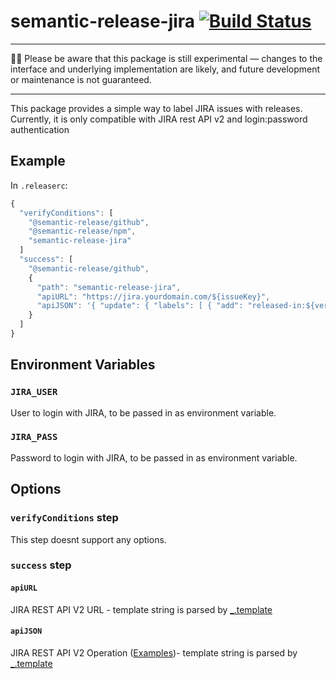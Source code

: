 # semantic-release-jira [![Build Status](https://travis-ci.org/juliangieseke/semantic-release-jira.svg?branch=master)](https://travis-ci.org/juliangieseke/semantic-release-jira)

---

👩‍🔬 Please be aware that this package is still experimental —
changes to the interface and underlying implementation are likely,
and future development or maintenance is not guaranteed.

---

This package provides a simple way to label JIRA issues with releases.
Currently, it is only compatible with JIRA rest API v2 and login:password authentication

## Example

In `.releaserc`:

```js
{
  "verifyConditions": [
    "@semantic-release/github",
    "@semantic-release/npm",
    "semantic-release-jira"
  ]
  "success": [
    "@semantic-release/github",
    {
      "path": "semantic-release-jira",
      "apiURL": "https://jira.yourdomain.com/${issueKey}",
      "apiJSON": '{ "update": { "labels": [ { "add": "released-in:${version}" } ] } }'
    }
  ]
}
```

## Environment Variables

### `JIRA_USER`

User to login with JIRA, to be passed in as environment variable.

### `JIRA_PASS`

Password to login with JIRA, to be passed in as environment variable.

## Options

### `verifyConditions` step

This step doesnt support any options.

### `success` step

#### `apiURL`

JIRA REST API V2 URL - template string is parsed by [\_.template](https://lodash.com/docs/4.17.10#template)

#### `apiJSON`

JIRA REST API V2 Operation ([Examples](https://developer.atlassian.com/server/jira/platform/updating-an-issue-via-the-jira-rest-apis-6848604/))- template string is parsed by [\_.template](https://lodash.com/docs/4.17.10#template)
